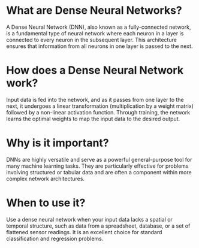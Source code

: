 # What are Dense Neural Networks?
A Dense Neural Network (DNN), also known as a fully-connected network, is a fundamental type of neural network where each neuron in a layer is connected to every neuron in the subsequent layer. This architecture ensures that information from all neurons in one layer is passed to the next.

# How does a Dense Neural Network work?
Input data is fed into the network, and as it passes from one layer to the next, it undergoes a linear transformation (multiplication by a weight matrix) followed by a non-linear activation function. Through training, the network learns the optimal weights to map the input data to the desired output.

# Why is it important?
DNNs are highly versatile and serve as a powerful general-purpose tool for many machine learning tasks. They are particularly effective for problems involving structured or tabular data and are often a component within more complex network architectures.

# When to use it?
Use a dense neural network when your input data lacks a spatial or temporal structure, such as data from a spreadsheet, database, or a set of flattened sensor readings. It is an excellent choice for standard classification and regression problems.